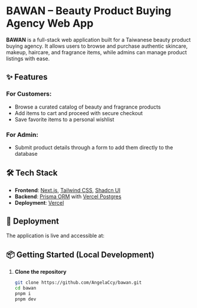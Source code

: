 # BAWAN – Beauty Product Buying Agency Web App

**BAWAN** is a full-stack web application built for a Taiwanese beauty product buying agency. It allows users to browse and purchase authentic skincare, makeup, haircare, and fragrance items, while admins can manage product listings with ease.

## ✨ Features

### For Customers:

- Browse a curated catalog of beauty and fragrance products
- Add items to cart and proceed with secure checkout
- Save favorite items to a personal wishlist

### For Admin:

- Submit product details through a form to add them directly to the database

## 🛠 Tech Stack

- **Frontend**: [Next.js](https://nextjs.org/), [Tailwind CSS](https://tailwindcss.com/), [Shadcn UI](https://ui.shadcn.com/)
- **Backend**: [Prisma ORM](https://www.prisma.io/) with [Vercel Postgres](https://vercel.com/postgres)
- **Deployment**: [Vercel](https://vercel.com/)

## 🚀 Deployment

The application is live and accessible at:

<!-- 🔗 [https://your-bawan-app.vercel.app](https://your-bawan-app.vercel.app) -->

## 📦 Getting Started (Local Development)

1. **Clone the repository**
   ```bash
   git clone https://github.com/AngelaCcy/bawan.git
   cd bawan
   pnpm i
   pnpm dev
   ```
